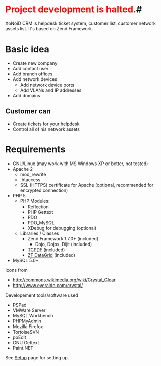 # <font color='#ff0000'>Project development is halted.</font>_#_

XoNoiD CRM is helpdesk ticket system, customer list, customer network assets list.
It's based on Zend Framework.

# Basic idea #
  * Create new company
  * Add contact user
  * Add branch offices
  * Add network devices
    * Add network device ports
    * Add VLANs and IP addresses
  * Add domains

## Customer can ##
  * Create tickets for your helpdesk
  * Control all of his network assets

# Requirements #
  * GNU/Linux (may work with MS Windows XP or better, not tested)
  * Apache 2
    * mod\_rewrite
    * .htaccess
    * SSL (HTTPS) certificate for Apache (optional, recommended for encrypted connection)
  * PHP 5
    * PHP Modules:
      * Reflection
      * PHP Gettext
      * PDO
      * PDO\_MySQL
      * XDebug for debugging (optional)
    * Libraries / Classes
      * Zend Framework 1.7.0+ (included)
        * Dojo, Dojox, Dijit (included)
      * [TCPDF](http://www.tecnick.com/public/code/cp_dpage.php?aiocp_dp=tcpdf) (included)
      * [ZF DataGrid](http://code.google.com/p/zend-framework-datagrid/) (included)
  * MySQL 5.0+

Icons from
  * http://commons.wikimedia.org/wiki/Crystal_Clear
  * http://www.everaldo.com/crystal/

Developement tools/software used
  * PSPad
  * VMWare Server
  * MySQL Workbench
  * PHPMyAdmin
  * Mozilla Firefox
  * TortoiseSVN
  * poEdit
  * GNU Gettext
  * Paint.NET

See [Setup](Setup.md) page for setting up.